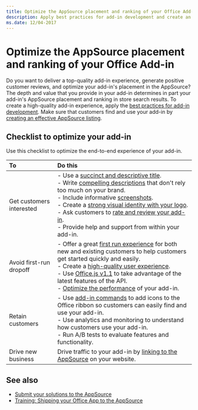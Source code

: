 ```yaml
---
title: Optimize the AppSource placement and ranking of your Office Add-in
description: Apply best practices for add-in development and create an effectiveAppSource listing.
ms.date: 12/04-2017
---
```


# Optimize the AppSource placement and ranking of your Office Add-in

Do you want to deliver a top-quality add-in experience, generate positive customer reviews, and optimize your add-in's placement in the AppSource? The depth and value that you provide in your add-in determines in part your add-in's AppSource placement and ranking in store search results. To create a high-quality add-in experience, apply the [best practices for add-in development](https://docs.microsoft.com/en-us/office/dev/add-ins/overview/add-in-development-best-practices). Make sure that customers find and use your add-in by [creating an effective AppSource listing](create-effective-office-store-listings.md). 

## Checklist to optimize your add-in

Use this checklist to optimize the end-to-end experience of your add-in.

|**To**|**Do this**|
|:-----|:-----|
|Get customers interested| - Use a [succinct and descriptive title](create-effective-office-store-listings.md#use-a-succinct-and-descriptive-title).<br/>- Write [compelling descriptions](create-effective-office-store-listings.md#write-compelling-descriptions) that don't rely too much on your brand.<br/>- Include informative [screenshots](create-effective-office-store-listings.md#use-screenshots-effectively).<br/>- Create a [strong visual identity with your logo](create-effective-office-store-listings.md#create-a-consistent-visual-identity).<br/>- Ask customers to [rate and review your add-in](create-effective-office-store-listings.md#use-ratings-and-reviews).<br/>- Provide help and support from within your add-in.|
|Avoid first-run dropoff| - Offer a great [first run experience](https://docs.microsoft.com/en-us/office/dev/add-ins/overview/add-in-development-best-practices#create-an-engaging-first-run-experience) for both new and existing customers to help customers get started quickly and easily. <br/>- Create a [high-quality user experience](https://docs.microsoft.com/en-us/office/dev/add-ins/overview/add-in-development-best-practices#apply-ux-design-principles).<br/>- Use [Office.js v1.1](https://docs.microsoft.com/en-us/office/dev/add-ins/develop/update-your-javascript-api-for-office-and-manifest-schema-version) to take advantage of the latest features of the API.<br/>- [Optimize the performance](https://docs.microsoft.com/en-us/office/dev/add-ins/overview/add-in-development-best-practices#optimize-and-monitor-add-in-performance) of your add-in.|
|Retain customers| - Use [add-in commands](https://docs.microsoft.com/en-us/office/dev/add-ins/overview/add-in-development-best-practices#use-add-in-commands) to add icons to the Office ribbon so customers can easily find and use your add-in.<br/>- Use analytics and monitoring to understand how customers use your add-in.<br/>- Run A/B tests to evaluate features and functionality.|
|Drive new business|Drive traffic to your add-in by [linking to the AppSource](promote-your-office-store-solution.md) on your website.|

## See also

- [Submit your solutions to the AppSource](submit-to-the-office-store.md)  
- [Training: Shipping your Office App to the AppSource](http://dev.office.com/training)
    
 

